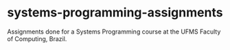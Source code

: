 # systems-programming-assignments
Assignments done for a Systems Programming course at the UFMS Faculty of Computing, Brazil.
